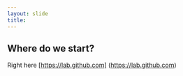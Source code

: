 ```yaml
---
layout: slide
title:
---
```

## Where do we start?

Right here [https://lab.github.com] (https://lab.github.com)